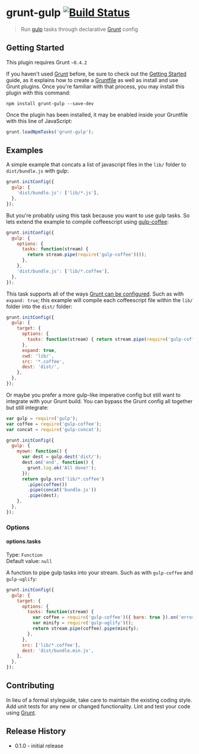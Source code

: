 # grunt-gulp [![Build Status](https://travis-ci.org/shama/grunt-gulp.png?branch=master)](https://travis-ci.org/shama/grunt-gulp)

> Run [gulp](http://gulpjs.com/) tasks through declarative [Grunt](http://gruntjs.com/) config

## Getting Started
This plugin requires Grunt `~0.4.2`

If you haven't used [Grunt](http://gruntjs.com/) before, be sure to check out the [Getting Started](http://gruntjs.com/getting-started) guide, as it explains how to create a [Gruntfile](http://gruntjs.com/sample-gruntfile) as well as install and use Grunt plugins. Once you're familiar with that process, you may install this plugin with this command:

```shell
npm install grunt-gulp --save-dev
```

Once the plugin has been installed, it may be enabled inside your Gruntfile with this line of JavaScript:

```js
grunt.loadNpmTasks('grunt-gulp');
```

## Examples
A simple example that concats a list of javascript files in the `lib/` folder to `dist/bundle.js` with gulp:

``` js
grunt.initConfig({
  gulp: {
    'dist/bundle.js': ['lib/*.js'],
  },
});
```

But you're probably using this task because you want to use gulp tasks. So lets extend the example to compile coffeescript using [gulp-coffee](https://npmjs.org/package/gulp-coffee):

``` js
grunt.initConfig({
  gulp: {
    options: {
      tasks: function(stream) {
        return stream.pipe(require('gulp-coffee')());
      },
    },
    'dist/bundle.js': ['lib/*.coffee'],
  },
});
```

This task supports all of the ways [Grunt can be configured](http://gruntjs.com/configuring-tasks). Such as with `expand: true`; this example will compile each coffeescript file within the `lib/` folder into the `dist/` folder:

``` js
grunt.initConfig({
  gulp: {
    target: {
      options: {
        tasks: function(stream) { return stream.pipe(require('gulp-coffee')()); },
      },
      expand: true,
      cwd: 'lib/',
      src: '*.coffee',
      dest: 'dist/',
    },
  },
});
```

Or maybe you prefer a more gulp-like imperative config but still want to integrate with your Grunt build. You can bypass the Grunt config all together but still integrate:

``` js
var gulp = require('gulp');
var coffee = require('gulp-coffee');
var concat = require('gulp-concat');

grunt.initConfig({
  gulp: {
    myown: function() {
      var dest = gulp.dest('dist/');
      dest.on('end', function() {
        grunt.log.ok('All done!');
      });
      return gulp.src('lib/*.coffee')
        .pipe(coffee())
        .pipe(concat('bundle.js'))
        .pipe(dest);
    },
  },
});
```

### Options

#### options.tasks
Type: `Function`  
Default value: `null`

A function to pipe gulp tasks into your stream. Such as with `gulp-coffee` and `gulp-uglify`:

``` js
grunt.initConfig({
  gulp: {
    target: {
      options: {
        tasks: function(stream) {
          var coffee = require('gulp-coffee')({ bare: true }).on('error', grunt.log.error);
          var minify = require('gulp-uglify')();
          return stream.pipe(coffee).pipe(minify);
        },
      },
      src: ['lib/*.coffee'],
      dest: 'dist/bundle.min.js',
    },
  },
});
```

## Contributing
In lieu of a formal styleguide, take care to maintain the existing coding style. Add unit tests for any new or changed functionality. Lint and test your code using [Grunt](http://gruntjs.com/).

## Release History
* 0.1.0 - initial release
